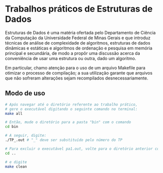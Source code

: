 # Trabalhos práticos de Estruturas de Dados

Estruturas de Dados é uma matéria ofertada pelo Departamento de Ciência da Computação da Universidade Federal de Minas Gerais e que introduz técnicas de análise de complexidade de algoritmos, estruturas de dados dinâmicas e estáticas e algoritmos de ordenação e pesquisa em memória principal e secundária, de modo a propôr uma discussão acerca da conveniência de usar uma estrutura ou outra, dado um algoritmo.

Em particular, chamo atenção para o uso de um arquivo Makefile para otimizar o processo de compilação; a sua utilização garante que arquivos que não sofreram alterações sejam recompilados desnecessariamente.

## Modo de uso

```bash
# Após navegar até o diretório referente ao trabalho prático,
# gere o executável digitando o seguinte comando no terminal:
make all
```

```bash
# Então, mude o diretório para a pasta "bin" com o comando
cd bin
```

```bash
# A seguir, digite:
./TP_.out # "_" deve ser substituído pelo número do TP
```

```bash
# Para excluir o executável pa1.out, volte para o diretório anterior com o comando
cd ..
```

```bash
# e digite 
make clean
```
